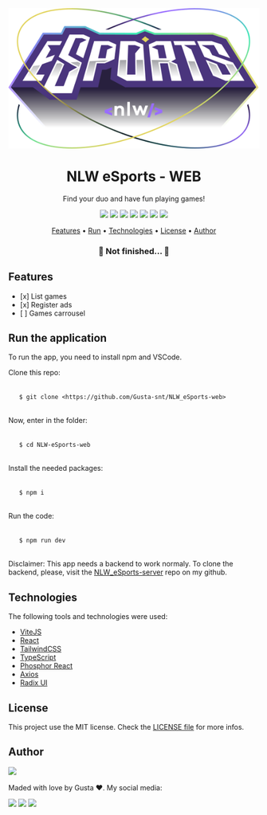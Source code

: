 <div align="center">
 <img src="./src/assets/logo.svg" alt="Project logo" align="center">
 <h1>NLW eSports - WEB</h1>
 <p>Find your duo and have fun playing games!</p>

 <div align="center">
  <img src="https://img.shields.io/static/v1?label=ViteJS&message=V3.1.0&color=purple&style=for-the-badge&logo=">
  <img src="https://img.shields.io/static/v1?label=React&message=V18.2.0&color=purple&style=for-the-badge&logo=">
  <img src="https://img.shields.io/static/v1?label=TailwindCSS&message=V3.1.8&color=purple&style=for-the-badge&logo=">
  <img src="https://img.shields.io/static/v1?label=Typescript&message=V4.6.4&color=purple&style=for-the-badge&logo=">
  <img src="https://img.shields.io/static/v1?label=Posphor React&message=V1.4.1&color=purple&style=for-the-badge&logo=">
  <img src="https://img.shields.io/static/v1?label=Axios&message=V0.27.2&color=purple&style=for-the-badge&logo=">
  <img src="https://img.shields.io/static/v1?label=Radis UI&message=V1.0.0&color=purple&style=for-the-badge&logo=">
 </div>

</div>

<p align="center">
    <a href="#features">Features</a> •
    <a href="#run">Run</a> • 
    <a href="#technologies">Technologies</a> • 
    <a href="#license">License</a> • 
    <a href="#author">Author</a>
</p>

<h3 align="center">🚧  Not finished...  🚧</h3>

<div id="features">
    <h2>Features</h2>
 <ul>
  <li>[x] List games</li>
  <li>[x] Register ads</li>
  <li>[ ] Games carrousel</li>
 </ul>
</div>

<div id="run">
 <h2>Run the application</h2>
 
 <p>To run the app, you need to install npm and VSCode.</p>
 
 <p>Clone this repo:</p>
 <p>
  <code>
   $ git clone &lt;https://github.com/Gusta-snt/NLW_eSports-web&gt;
  </code>
 </p>
 
 <p>Now, enter in the folder:</p>
 <p>
  <code>
   $ cd NLW-eSports-web
  </code>
 </p>
 
 <p>Install the needed packages:</p>
 <p>
  <code>
   $ npm i
  </code>
 </p>
 
 <p>Run the code:</p>
 <p>
  <code>
   $ npm run dev
  </code>
 </p>
 
 <p>Disclaimer: This app needs a backend to work normaly. To clone the backend, please, visit the <a href="https://github.com/Gusta-snt/NLW_eSports-server">NLW_eSports-server</a> repo on my github.</p>
</div>
 
<div id="technologies">
    <h2>Technologies</h2>
    <p>The following tools and technologies were used:</p>
    <ul>
        <li><a href="https://vitejs.dev/" target="_blank">ViteJS</a></li>
        <li><a href="https://reactjs.org/" target="_blank">React</a></li>
        <li><a href="https://tailwindcss.com/" target="_blank">TailwindCSS</a></li>
        <li><a href="https://www.typescriptlang.org/" target="_blank">TypeScript</a></li>
        <li><a href="https://phosphoricons.com/" target="_blank">Phosphor React</a></li>
        <li><a href="https://axios-http.com/docs/intro" target="_blank">Axios</a></li>
        <li><a href="https://www.radix-ui.com/" target="_blank">Radix UI</a></li>
    </ul>
<div>
 
 <div id="license">
    <h2>License</h2>
    <p>This project use the MIT license. Check the <a href="./LICENSE">LICENSE file</a> for more infos.</p>
<div>
  
<div id="author">
    <h2>Author</h2>
    <img src="https://i.ibb.co/zmSvf43/Gustavo.png" width="200px">
    <p>Maded with love by Gusta ❤️. My social media:</p>
    <a href="https://www.instagram.com/gustavo_santosfr/" target="_blank"><img src="https://img.shields.io/badge/Instagram-E4405F?style=for-the-badge&logo=instagram&logoColor=white" target="_blank"></a>
    <a href="https://www.linkedin.com/in/gustavo-ferreira-dos-santos-a3b6b1231/" target="_blank"><img src="https://img.shields.io/badge/LinkedIn-0077B5?style=for-the-badge&logo=linkedin&logoColor=white" target="_blank"></a>
    <a href="https://github.com/Gusta-snt" target="_blank"><img src="https://img.shields.io/badge/GitHub-100000?style=for-the-badge&logo=github&logoColor=white" target="_blank"></a>
</div>
